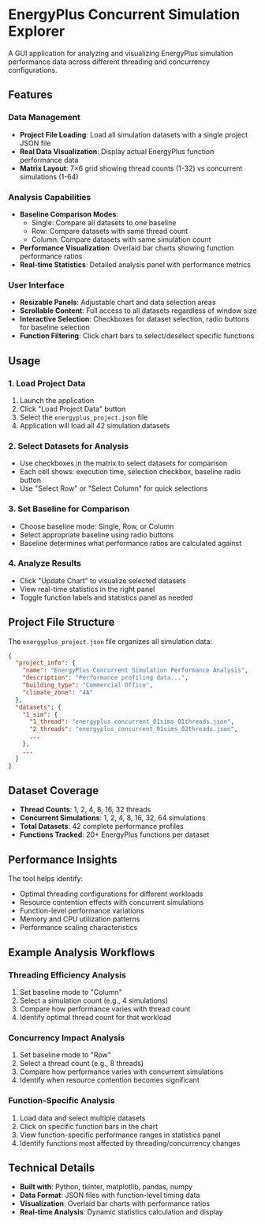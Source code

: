 # EnergyPlus Concurrent Simulation Explorer

A GUI application for analyzing and visualizing EnergyPlus simulation performance data across different threading and concurrency configurations.

## Features

### Data Management
- **Project File Loading**: Load all simulation datasets with a single project JSON file
- **Real Data Visualization**: Display actual EnergyPlus function performance data
- **Matrix Layout**: 7×6 grid showing thread counts (1-32) vs concurrent simulations (1-64)

### Analysis Capabilities
- **Baseline Comparison Modes**:
  - Single: Compare all datasets to one baseline
  - Row: Compare datasets with same thread count
  - Column: Compare datasets with same simulation count
- **Performance Visualization**: Overlaid bar charts showing function performance ratios
- **Real-time Statistics**: Detailed analysis panel with performance metrics

### User Interface
- **Resizable Panels**: Adjustable chart and data selection areas
- **Scrollable Content**: Full access to all datasets regardless of window size
- **Interactive Selection**: Checkboxes for dataset selection, radio buttons for baseline selection
- **Function Filtering**: Click chart bars to select/deselect specific functions

## Usage

### 1. Load Project Data
1. Launch the application
2. Click "Load Project Data" button
3. Select the `energyplus_project.json` file
4. Application will load all 42 simulation datasets

### 2. Select Datasets for Analysis
- Use checkboxes in the matrix to select datasets for comparison
- Each cell shows: execution time, selection checkbox, baseline radio button
- Use "Select Row" or "Select Column" for quick selections

### 3. Set Baseline for Comparison
- Choose baseline mode: Single, Row, or Column
- Select appropriate baseline using radio buttons
- Baseline determines what performance ratios are calculated against

### 4. Analyze Results
- Click "Update Chart" to visualize selected datasets
- View real-time statistics in the right panel
- Toggle function labels and statistics panel as needed

## Project File Structure

The `energyplus_project.json` file organizes all simulation data:

```json
{
  "project_info": {
    "name": "EnergyPlus Concurrent Simulation Performance Analysis",
    "description": "Performance profiling data...",
    "building_type": "Commercial Office",
    "climate_zone": "4A"
  },
  "datasets": {
    "1_sim": {
      "1_thread": "energyplus_concurrent_01sims_01threads.json",
      "2_threads": "energyplus_concurrent_01sims_02threads.json",
      ...
    },
    ...
  }
}
```

## Dataset Coverage

- **Thread Counts**: 1, 2, 4, 8, 16, 32 threads
- **Concurrent Simulations**: 1, 2, 4, 8, 16, 32, 64 simulations  
- **Total Datasets**: 42 complete performance profiles
- **Functions Tracked**: 20+ EnergyPlus functions per dataset

## Performance Insights

The tool helps identify:
- Optimal threading configurations for different workloads
- Resource contention effects with concurrent simulations
- Function-level performance variations
- Memory and CPU utilization patterns
- Performance scaling characteristics

## Example Analysis Workflows

### Threading Efficiency Analysis
1. Set baseline mode to "Column" 
2. Select a simulation count (e.g., 4 simulations)
3. Compare how performance varies with thread count
4. Identify optimal thread count for that workload

### Concurrency Impact Analysis  
1. Set baseline mode to "Row"
2. Select a thread count (e.g., 8 threads)
3. Compare how performance varies with concurrent simulations
4. Identify when resource contention becomes significant

### Function-Specific Analysis
1. Load data and select multiple datasets
2. Click on specific function bars in the chart
3. View function-specific performance ranges in statistics panel
4. Identify functions most affected by threading/concurrency changes

## Technical Details

- **Built with**: Python, tkinter, matplotlib, pandas, numpy
- **Data Format**: JSON files with function-level timing data
- **Visualization**: Overlaid bar charts with performance ratios
- **Real-time Analysis**: Dynamic statistics calculation and display
